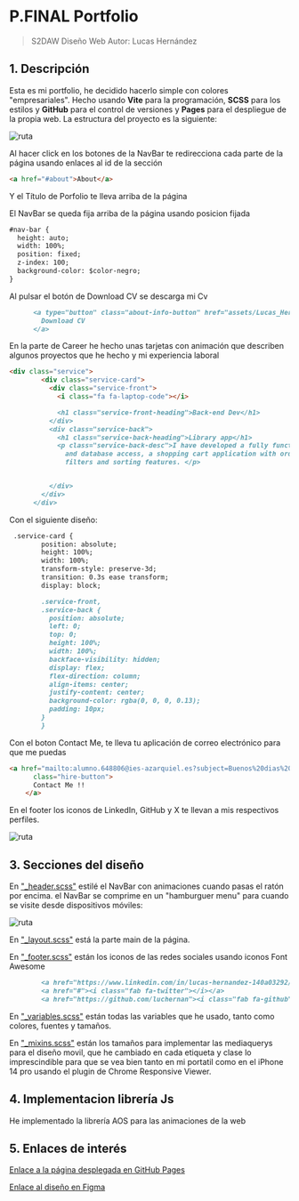 # P.FINAL Portfolio

> S2DAW Diseño Web
> Autor: Lucas Hernández

## 1. Descripción

Esta es mi portfolio, he decidido hacerlo simple con colores "empresariales". Hecho usando **Vite** para la programación, **SCSS** para los estilos y **GitHub** para el control de versiones y **Pages** para el despliegue de la propia web.
La estructura del proyecto es la siguiente:

![ruta](assets/Captura%20de%20pantalla%202024-12-14%20141117.png "")




Al hacer click en los botones de la NavBar te redirecciona cada parte de la página usando enlaces al id de la sección
```markdown
<a href="#about">About</a>
```
Y el Título de Porfolio te lleva arriba de la página

El NavBar se queda fija arriba de la página usando posicion fijada


```markdown
#nav-bar {
  height: auto;
  width: 100%;
  position: fixed;
  z-index: 100;
  background-color: $color-negro;
}
```
Al pulsar el botón de Download CV se descarga mi Cv


```markdown
      <a type="button" class="about-info-button" href="assets/Lucas_Hernandez_CV.pdf" download="Lucas_Hernandez_CV">
        Download CV
      </a>
```

En la parte de Career he hecho unas tarjetas con animación que describen algunos proyectos que he hecho y mi experiencia laboral

```markdown
<div class="service">
        <div class="service-card">
          <div class="service-front">
            <i class="fa fa-laptop-code"></i>

            <h1 class="service-front-heading">Back-end Dev</h1>
          </div>
          <div class="service-back">
            <h1 class="service-back-heading">Library app</h1>
            <p class="service-back-desc">I have developed a fully functional Library application with user management
              and database access, a shopping cart application with order placement, and several applications with
              filters and sorting features. </p>


          </div>
        </div>
      </div>
```
Con el siguiente diseño:

```markdown
 .service-card {
        position: absolute;
        height: 100%;
        width: 100%;
        transform-style: preserve-3d;
        transition: 0.3s ease transform;
        display: block;

        .service-front,
        .service-back {
          position: absolute;
          left: 0;
          top: 0;
          height: 100%;
          width: 100%;
          backface-visibility: hidden;
          display: flex;
          flex-direction: column;
          align-items: center;
          justify-content: center;
          background-color: rgba(0, 0, 0, 0.13);
          padding: 10px;
        }
        }
```

Con el boton Contact Me, te lleva tu aplicación de correo electrónico para que me puedas 

```markdown
<a href="mailto:alumno.648806@ies-azarquiel.es?subject=Buenos%20dias%20Lucas&body=Este%20es%20un%20mensaje%20de%20prueba"
      class="hire-button">
      Contact Me !!
    </a>
```
En el footer los iconos de LinkedIn, GitHub y X te llevan a mis respectivos perfiles. 

![ruta](assets/Captura%20de%20pantalla%202024-12-14%20132403.png "")


## 3. Secciones del diseño


En ["_header.scss"](styles/_header.scss) estilé el NavBar con animaciones cuando pasas el ratón por encima. el NavBar se comprime en un "hamburguer menu" para cuando se visite desde dispositivos móviles:

![ruta](assets/Captura%20de%20pantalla%202024-12-14%20143147.png "")


 En ["_layout.scss"](styles/_layout.scss) está la parte main de la página.

En ["_footer.scss"](styles/_footer.scss) están los iconos de las redes sociales usando iconos Font Awesome

```markdown
        <a href="https://www.linkedin.com/in/lucas-hernandez-140a03292/"><i class="fab fa-linkedin"></i></a>
        <a href="#"><i class="fab fa-twitter"></i></a>
        <a href="https://github.com/luchernan"><i class="fab fa-github"></i></a>

 ```

 En ["_variables.scss"](styles/_variables.scss) están todas las variables que he usado, tanto como colores, fuentes y tamaños.

En ["_mixins.scss"](styles/_mixins.scss) están los tamaños para implementar las mediaquerys para el diseño movil, que he cambiado en cada etiqueta y clase lo imprescindible para que se vea bien tanto en mi portatil como en el iPhone 14 pro usando el plugin de Chrome Responsive Viewer.




## 4. Implementacion librería Js

He implementado la librería AOS para las animaciones de la web


## 5. Enlaces de interés

[Enlace a la página desplegada en GitHub Pages](https://luchernan.github.io/vite-project1/)

[Enlace al diseño en Figma](https://www.figma.com/design/cDocnmiPRzu4RgK7e3Fwhj/Untitled?node-id=0-1&t=OOTPHuWWmNrJbEB4-1)
